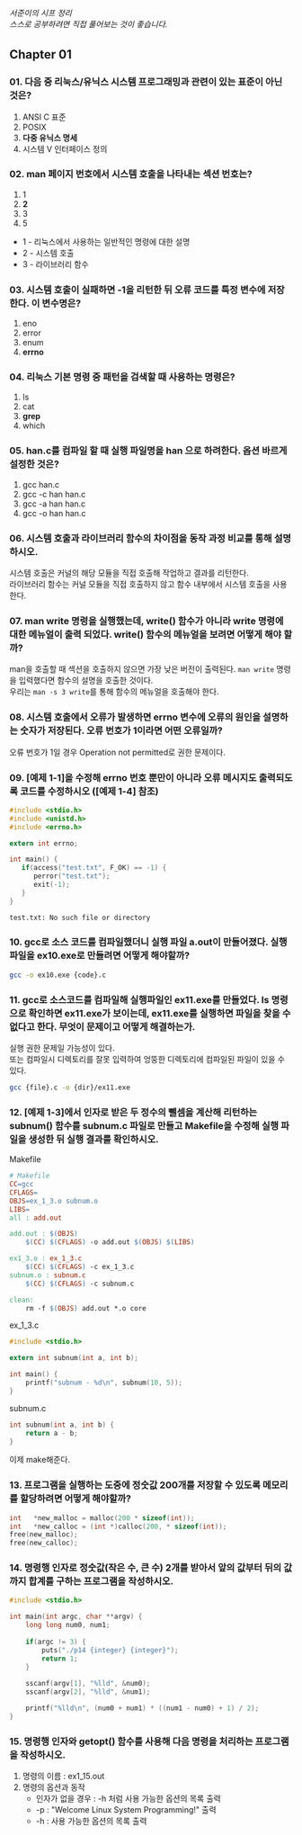###### 서준이의 시프 정리 <br> 스스로 공부하려면 직접 풀어보는 것이 좋습니다.

## Chapter 01

### 01. 다음 중 리눅스/유닉스 시스템 프로그래밍과 관련이 있는 표준이 아닌 것은?
1. ANSI C 표준
2. POSIX
3. **다중 유닉스 명세**
4. 시스템 V 인터페이스 정의

### 02. man 페이지 번호에서 시스템 호출을 나타내는 섹션 번호는?
1. 1
2. **2**
3. 3
4. 5

+ 1 - 리눅스에서 사용하는 일반적인 명령에 대한 설명
+ 2 - 시스템 호출
+ 3 - 라이브러리 함수

### 03. 시스템 호출이 실패하면 -1을 리턴한 뒤 오류 코드를 특정 변수에 저장한다. 이 변수명은?
1. eno
2. error
3. enum
4. **errno**

### 04. 리눅스 기본 명령 중 패턴을 검색할 때 사용하는 명령은?
1. ls
2. cat
3. **grep**
4. which

### 05. han.c를 컴파일 할 때 실행 파일명을 han 으로 하려한다. 옵션 바르게 설정한 것은?
1. gcc han.c
2. gcc -c han han.c
3. gcc -a han han.c
4. gcc -o han han.c

### 06. 시스템 호출과 라이브러리 함수의 차이점을 동작 과정 비교를 통해 설명하시오.
시스템 호출은 커널의 해당 모듈을 직접 호출해 작업하고 결과를 리턴한다. <br>
라이브러리 함수는 커널 모듈을 직접 호출하지 않고 함수 내부에서 시스템 호출을 사용한다.

### 07. man write 명령을 실행했는데, write() 함수가 아니라 write 명령에 대한 메뉴얼이 출력 되었다. write() 함수의 메뉴얼을 보려면 어떻게 해야 할까?
man을 호출할 때 섹션을 호출하지 않으면 가장 낮은 버전이 출력된다. `man write` 명령을 입력했다면 함수의 설명을 호출한 것이다. <br> 우리는 `man -s 3 write`를 통해 함수의 메뉴얼을 호출해야 한다.

### 08. 시스템 호출에서 오류가 발생하면 errno 변수에 오류의 원인을 설명하는 숫자가 저장된다. 오류 번호가 1이라면 어떤 오류일까?
오류 번호가 1일 경우 Operation not permitted로 권한 문제이다.

### 09. [예제 1-1]을 수정해 errno 번호 뿐만이 아니라 오류 메시지도 출력되도록 코드를 수정하시오 ([예제 1-4] 참조)
``` c
#include <stdio.h>
#include <unistd.h>
#include <errno.h>

extern int errno;

int main() {
   if(access("test.txt", F_OK) == -1) {
      perror("test.txt");
      exit(-1);
   }
}
```

``` bash
test.txt: No such file or directory
```

### 10. gcc로 소스 코드를 컴파일했더니 실행 파일 a.out이 만들어졌다. 실행 파일을 ex10.exe로 만들려면 어떻게 해야할까?
``` bash
gcc -o ex10.exe {code}.c
```

### 11. gcc로 소스코드를 컴파일해 실행파일인 ex11.exe를 만들었다. ls 명령으로 확인하면 ex11.exe가 보이는데, ex11.exe를 실행하면 파일을 찾을 수 없다고 한다. 무엇이 문제이고 어떻게 해결하는가.
실행 권한 문제일 가능성이 있다. <br>
또는 컴파일시 디렉토리를 잘못 입력하여 엉뚱한 디렉토리에 컴파일된 파일이 있을 수 있다.
``` bash
gcc {file}.c -o {dir}/ex11.exe 
```

### 12. [예제 1-3]에서 인자로 받은 두 정수의 뺄셈을 계산해 리턴하는 subnum() 함수를 subnum.c 파일로 만들고 Makefile을 수정해 실행 파일을 생성한 뒤 실행 결과를 확인하시오.

Makefile
``` Makefile
# Makefile
CC=gcc
CFLAGS=
OBJS=ex_1_3.o subnum.o
LIBS=
all : add.out

add.out : $(OBJS)
	$(CC) $(CFLAGS) -o add.out $(OBJS) $(LIBS)

ex1_3.o : ex_1_3.c
	$(CC) $(CFLAGS) -c ex_1_3.c
subnum.o : subnum.c
	$(CC) $(CFLAGS) -c subnum.c

clean:
	rm -f $(OBJS) add.out *.o core
```

ex_1_3.c
``` C
#include <stdio.h>

extern int subnum(int a, int b);

int main() {
    printf("subnum - %d\n", subnum(10, 5));
}
```

subnum.c
``` C
int subnum(int a, int b) {
    return a - b;
}
```
이제 make해준다.

### 13. 프로그램을 실행하는 도중에 정숫값 200개를 저장할 수 있도록 메모리를 할당하려면 어떻게 해야할까?
``` C
int   *new_malloc = malloc(200 * sizeof(int));
int   *new_calloc = (int *)calloc(200, * sizeof(int));
free(new_malloc);
free(new_calloc);
```


### 14. 명령행 인자로 정숫값(작은 수, 큰 수) 2개를 받아서 앞의 값부터 뒤의 값까지 합계를 구하는 프로그램을 작성하시오.
``` C
#include <stdio.h>

int main(int argc, char **argv) {
    long long num0, num1;
    
    if(argc != 3) {
        puts("./p14 {integer} {integer}");
        return 1;
    }
    
    sscanf(argv[1], "%lld", &num0);
    sscanf(argv[2], "%lld", &num1);

    printf("%lld\n", (num0 + num1) * ((num1 - num0) + 1) / 2);
}
```


### 15. 명령행 인자와 getopt() 함수를 사용해 다음 명령을 처리하는 프로그램을 작성하시오.
1. 명령의 이름 : ex1_15.out
2. 명령의 옵션과 동작
   +  인자가 없을 경우 : -h 처럼 사용 가능한 옵션의 목록 출력
   +  -p : "Welcome Linux System Programming!" 출력
   +  -h : 사용 가능한 옵션의 목록 출력

